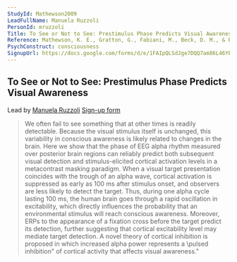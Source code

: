 ```yaml
---
StudyId: Mathewson2009
LeadFullName: Manuela Ruzzoli
PersonId: mruzzoli
Title: To See or Not to See: Prestimulus Phase Predicts Visual Awareness
Reference: Mathewson, K. E., Gratton, G., Fabiani, M., Beck, D. M., & Ro, T. (2009). To See or Not to See: Prestimulus Phase Predicts Visual Awareness. Journal of Neuroscience, 29(9), 2725–2732. https://doi.org/10.1523/JNEUROSCI.3963-08.2009
PsychConstruct: consciousness
SignupUrl: https://docs.google.com/forms/d/e/1FAIpQLSdJge7DQQ7am86L46YEWSaeGCl-vQds-iYLjoruprrGVYweLg/viewform
---
```


## To See or Not to See: Prestimulus Phase Predicts Visual Awareness

Lead by [Manuela Ruzzoli](/people/mruzzoli)
[Sign-up form](https://docs.google.com/forms/d/e/1FAIpQLSdJge7DQQ7am86L46YEWSaeGCl-vQds-iYLjoruprrGVYweLg/viewform)

> We often fail to see something that at other times is readily detectable. Because the visual stimulus itself is unchanged, this variability in conscious awareness is likely related to changes in the brain. Here we show that the phase of EEG alpha rhythm measured over posterior brain regions can reliably predict both subsequent visual detection and stimulus-elicited cortical activation levels in a metacontrast masking paradigm. When a visual target presentation coincides with the trough of an alpha wave, cortical activation is suppressed as early as 100 ms after stimulus onset, and observers are less likely to detect the target. Thus, during one alpha cycle lasting 100 ms, the human brain goes through a rapid oscillation in excitability, which directly influences the probability that an environmental stimulus will reach conscious awareness. Moreover, ERPs to the appearance of a fixation cross before the target predict its detection, further suggesting that cortical excitability level may mediate target detection. A novel theory of cortical inhibition is proposed in which increased alpha power represents a \pulsed inhibition\" of cortical activity that affects visual awareness."